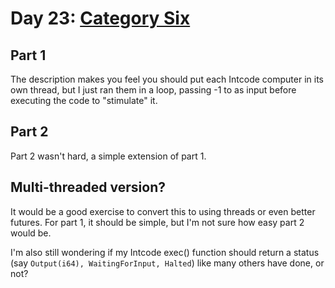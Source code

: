 # Day 23: [Category Six](https://adventofcode.com/2019/day/23)

## Part 1

The description makes you feel you should put each Intcode computer in its own thread, but I just ran them in a loop, passing -1 to as input before executing the code to "stimulate" it.

## Part 2

Part 2 wasn't hard, a simple extension of part 1.

## Multi-threaded version?

It would be a good exercise to convert this to using threads or even better futures. For part 1, it should be simple, but I'm not sure how easy part 2 would be.

I'm also still wondering if my Intcode exec() function should return a status (say `Output(i64), WaitingForInput, Halted`) like many others have done, or not?